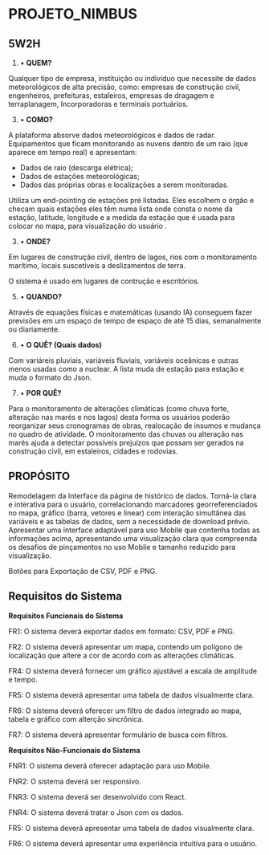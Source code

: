# PROJETO_NIMBUS

5W2H
---

1. •	**QUEM?**

Qualquer tipo de empresa, instituição ou indivíduo que necessite de dados meteorológicos de alta precisão, como: empresas de construção civil, engenheiros, prefeituras, estaleiros, empresas de dragagem e terraplanagem, Incorporadoras e terminais portuários.
  
3. •	**COMO?**

A plataforma absorve dados meteorológicos e dados de radar. Equipamentos que ficam monitorando as nuvens dentro de um raio (que aparece em tempo real) e apresentam:
- Dados de raio (descarga elétrica);
- Dados de estações meteorológicas;
- Dados das próprias obras e localizações a serem monitoradas. 
 
 Utiliza um end-pointing de estações pré listadas. Eles escolhem o órgão e checam quais estações eles têm numa lista onde consta o nome da estação, latitude, longitude e a medida da estação que é usada para colocar no mapa, para visualização do usuário .
  
3. •	**ONDE?**

Em lugares de construção civil, dentro de lagos, rios com o monitoramento marítimo, locais suscetíveis a deslizamentos de terra.

O sistema é usado em lugares de contrução e escritórios.

5. •	**QUANDO?** 

Através de equações físicas e matemáticas (usando IA) conseguem fazer previsões em um espaço de tempo de espaço de até 15 dias, semanalmente ou diariamente.

6. •	**O QUÊ? (Quais dados)**

Com variáreis pluviais, variáveis fluviais, variáveis oceânicas e outras menos usadas como a nuclear. A lista muda de estação para estação e muda o formato do Json.

7. •	**POR QUÊ?** 

Para o monitoramento de alterações climáticas (como chuva forte, alteração nas marés e nos lagos) desta forma os usuários poderão reorganizar seus cronogramas de obras, realocação de insumos e mudança no quadro de atividade. O monitoramento das chuvas ou alteração nas marés ajuda a detectar possíveis prejuízos que possam ser gerados na construção civil, em estaleiros, cidades e rodovias.

**PROPÓSITO**
---

  Remodelagem da Interface da página de histórico de dados. Torná-la clara e interativa para o usuário, correlacionando marcadores georreferenciados no mapa, gráfico (barra, vetores e linear) com interação simultânea das variáveis e as tabelas de dados, sem a necessidade de download prévio.
  Apresentar uma interface adaptável para uso Mobile que contenha todas as informações acima, apresentando uma visualização clara que compreenda os desafios de pinçamentos no uso Mobile e tamanho reduzido para visualização.

Botões para Exportação de CSV, PDF e PNG.

**Requisitos do Sistema**
---

**Requisitos Funcionais do Sistema**

FR1: O sistema deverá exportar dados em formato: CSV, PDF e PNG.

FR2: O sistema deverá apresentar um mapa, contendo um polígono de localização que altere a cor de acordo com as alterações climáticas.

FR4: O sistema deverá fornecer um gráfico ajustável a escala de amplitude e tempo.

FR5: O sistema deverá apresentar uma tabela de dados visualmente clara.

FR6: O sistema deverá oferecer um filtro de dados integrado ao mapa, tabela e gráfico com alterção sincrônica.

FR7: O sistema deverá apresentar formulário de busca com filtros.

**Requisitos Não-Funcionais do Sistema**

FNR1: O sistema deverá oferecer adaptação para uso Mobile.

FNR2: O sistema deverá ser responsivo.

FNR3: O sistema deverá ser desenvolvido com React.

FNR4: O sistema deverá tratar o Json com os dados.

FR5: O sistema deverá apresentar uma tabela de dados visualmente clara.

FR6: O sistema deverá apresentar uma experiência intuitiva para o usuário.

  



